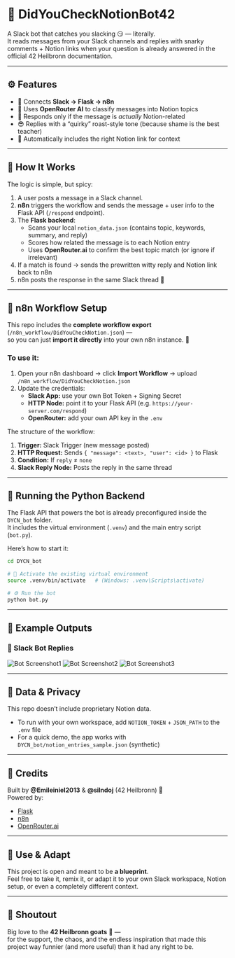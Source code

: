 # 🤖 DidYouCheckNotionBot42

A Slack bot that catches you slacking 😏 — literally.  
It reads messages from your Slack channels and replies with snarky comments + Notion links when your question is already answered in the official 42 Heilbronn documentation.

---

## ⚙️ Features
- 🧩 Connects **Slack → Flask → n8n**
- 🧠 Uses **OpenRouter AI** to classify messages into Notion topics
- 💬 Responds only if the message is *actually* Notion-related
- 😎 Replies with a “quirky” roast-style tone (because shame is the best teacher)
- 🔗 Automatically includes the right Notion link for context

---

## 🧠 How It Works

The logic is simple, but spicy:

1. A user posts a message in a Slack channel.  
2. **n8n** triggers the workflow and sends the message + user info to the Flask API (`/respond` endpoint).  
3. The **Flask backend**:
   - Scans your local `notion_data.json` (contains topic, keywords, summary, and reply)
   - Scores how related the message is to each Notion entry
   - Uses **OpenRouter.ai** to confirm the best topic match (or ignore if irrelevant)
4. If a match is found → sends the prewritten witty reply and Notion link back to n8n  
5. n8n posts the response in the same Slack thread 💬  

---

## 🔄 n8n Workflow Setup

This repo includes the **complete workflow export** (`/n8n_workflow/DidYouCheckNotion.json`) —  
so you can just **import it directly** into your own n8n instance. 🚀

### To use it:
1. Open your n8n dashboard → click **Import Workflow** → upload `/n8n_workflow/DidYouCheckNotion.json`
2. Update the credentials:
   - **Slack App:** use your own Bot Token + Signing Secret
   - **HTTP Node:** point it to your Flask API (e.g. `https://your-server.com/respond`)
   - **OpenRouter:** add your own API key in the `.env`

The structure of the workflow:
1. **Trigger:** Slack Trigger (new message posted)
2. **HTTP Request:** Sends `{ "message": <text>, "user": <id> }` to Flask
3. **Condition:** If `reply` ≠ `none`
4. **Slack Reply Node:** Posts the reply in the same thread

---
## 🚀 Running the Python Backend

The Flask API that powers the bot is already preconfigured inside the `DYCN_bot` folder.  
It includes the virtual environment (`.venv`) and the main entry script (`bot.py`).

Here’s how to start it:

```bash
cd DYCN_bot

# 🧠 Activate the existing virtual environment
source .venv/bin/activate   # (Windows: .venv\Scripts\activate)

# ⚙️ Run the bot
python bot.py
```
---

## 📸 Example Outputs

### 💬 Slack Bot Replies
![Bot Screenshot1](https://i.imgur.com/9l483Vp.png)
![Bot Screenshot2](https://i.imgur.com/MTmAbyh.png)
![Bot Screenshot3](https://i.imgur.com/aklBPFV.png)

---

## 🔐 Data & Privacy
This repo doesn’t include proprietary Notion data.  
- To run with your own workspace, add `NOTION_TOKEN` + `JSON_PATH` to the `.env` file  
- For a quick demo, the app works with `DYCN_bot/notion_entries_sample.json` (synthetic)

---

## 🧃 Credits
Built by **@Emileiniel2013** & **@silndoj** (42 Heilbronn) 💚  
Powered by:
- [Flask](https://flask.palletsprojects.com/)
- [n8n](https://n8n.io)
- [OpenRouter.ai](https://openrouter.ai)

---

## 🧩 Use & Adapt
This project is open and meant to be **a blueprint**.  
Feel free to take it, remix it, or adapt it to your own Slack workspace, Notion setup, or even a completely different context.  

---

## 💚 Shoutout
Big love to the **42 Heilbronn goats** 🐐 —  
for the support, the chaos, and the endless inspiration that made this project way funnier (and more useful) than it had any right to be.
